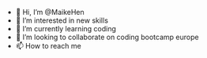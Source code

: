 - 👋 Hi, I’m @MaikeHen
- 👀 I’m interested in new skills
- 🌱 I’m currently learning coding
- 💞️ I’m looking to collaborate on coding bootcamp europe
- 📫 How to reach me

<!---
MaikeHen/MaikeHen is a ✨ special ✨ repository because its `README.md` (this file) appears on your GitHub profile.
You can click the Preview link to take a look at your changes.
--->
